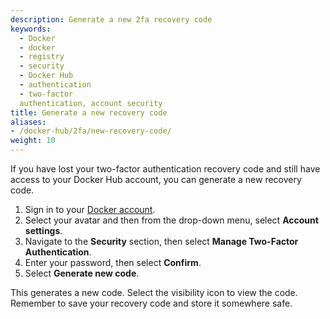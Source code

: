 ```yaml
---
description: Generate a new 2fa recovery code
keywords:
  - Docker
  - docker
  - registry
  - security
  - Docker Hub
  - authentication
  - two-factor
  authentication, account security
title: Generate a new recovery code
aliases:
- /docker-hub/2fa/new-recovery-code/
weight: 10
---
```


If you have lost your two-factor authentication recovery code and still have
access to your Docker Hub account, you can generate a new recovery code.

1. Sign in to your [Docker account](https://app.docker.com/login).
2. Select your avatar and then from the drop-down menu, select **Account settings**.
3. Navigate to the **Security** section, then select **Manage Two-Factor Authentication**.
4. Enter your password, then select **Confirm**.
5. Select **Generate new code**.

This generates a new code. Select the visibility icon to view the code. Remember to save your recovery code
and store it somewhere safe.